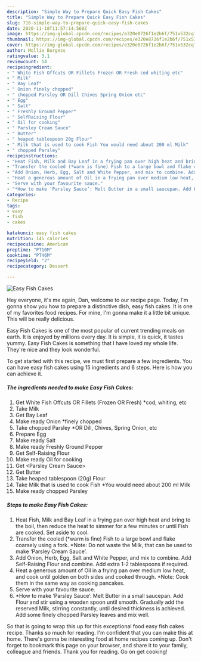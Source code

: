 ```yaml
---
description: "Simple Way to Prepare Quick Easy Fish Cakes"
title: "Simple Way to Prepare Quick Easy Fish Cakes"
slug: 716-simple-way-to-prepare-quick-easy-fish-cakes
date: 2020-11-18T11:57:14.560Z
image: https://img-global.cpcdn.com/recipes/e320e8726f1e2b6f/751x532cq70/easy-fish-cakes-recipe-main-photo.jpg
thumbnail: https://img-global.cpcdn.com/recipes/e320e8726f1e2b6f/751x532cq70/easy-fish-cakes-recipe-main-photo.jpg
cover: https://img-global.cpcdn.com/recipes/e320e8726f1e2b6f/751x532cq70/easy-fish-cakes-recipe-main-photo.jpg
author: Mollie Burgess
ratingvalue: 3.1
reviewcount: 14
recipeingredient:
- " White Fish Offcuts OR Fillets Frozen OR Fresh cod whiting etc"
- " Milk"
- " Bay Leaf"
- " Onion finely chopped"
- " chopped Parsley OR Dill Chives Spring Onion etc"
- " Egg"
- " Salt"
- " Freshly Ground Pepper"
- " SelfRaising Flour"
- " Oil for cooking"
- " Parsley Cream Sauce"
- " Butter"
- " heaped tablespoon 20g Flour"
- " Milk that is used to cook Fish You would need about 200 ml Milk"
- " chopped Parsley"
recipeinstructions:
- "Heat Fish, Milk and Bay Leaf in a frying pan over high heat and bring to the boil, then reduce the heat to simmer for a few minutes or until Fish are cooked. Set aside to cool."
- "Transfer the cooled (*warm is fine) Fish to a large bowl and flake coarsely using a fork. *Note: Do not waste the Milk, that can be used to make ‘Parsley Cream Sauce’."
- "Add Onion, Herb, Egg, Salt and White Pepper, and mix to combine. Add Self-Raising Flour and combine. Add extra 1-2 tablespoons if required."
- "Heat a generous amount of Oil in a frying pan over medium low heat, and cook until golden on both sides and cooked through. *Note: Cook them in the same way as cooking pancakes."
- "Serve with your favourite sauce."
- "*How to make ‘Parsley Sauce’: Melt Butter in a small saucepan. Add Flour and stir using a wooden spoon until smooth. Gradually add the reserved Milk, stirring constantly, until desired thickness is achieved. Add some finely chopped Parsley leaves and mix well."
categories:
- Recipe
tags:
- easy
- fish
- cakes

katakunci: easy fish cakes 
nutrition: 145 calories
recipecuisine: American
preptime: "PT10M"
cooktime: "PT46M"
recipeyield: "2"
recipecategory: Dessert

---
```



![Easy Fish Cakes](https://img-global.cpcdn.com/recipes/e320e8726f1e2b6f/751x532cq70/easy-fish-cakes-recipe-main-photo.jpg)

Hey everyone, it's me again, Dan, welcome to our recipe page. Today, I'm gonna show you how to prepare a distinctive dish, easy fish cakes. It is one of my favorites food recipes. For mine, I'm gonna make it a little bit unique. This will be really delicious.



Easy Fish Cakes is one of the most popular of current trending meals on earth. It is enjoyed by millions every day. It is simple, it is quick, it tastes yummy. Easy Fish Cakes is something that I have loved my whole life. They're nice and they look wonderful.


To get started with this recipe, we must first prepare a few ingredients. You can have easy fish cakes using 15 ingredients and 6 steps. Here is how you can achieve it.

<!--inarticleads1-->

##### The ingredients needed to make Easy Fish Cakes:

1. Get  White Fish Offcuts OR Fillets (Frozen OR Fresh) *cod, whiting, etc
1. Take  Milk
1. Get  Bay Leaf
1. Make ready  Onion *finely chopped
1. Take  chopped Parsley *OR Dill, Chives, Spring Onion, etc
1. Prepare  Egg
1. Make ready  Salt
1. Make ready  Freshly Ground Pepper
1. Get  Self-Raising Flour
1. Make ready  Oil for cooking
1. Get  &lt;Parsley Cream Sauce&gt;
1. Get  Butter
1. Take  heaped tablespoon (20g) Flour
1. Take  Milk that is used to cook Fish *You would need about 200 ml Milk
1. Make ready  chopped Parsley




<!--inarticleads2-->

##### Steps to make Easy Fish Cakes:

1. Heat Fish, Milk and Bay Leaf in a frying pan over high heat and bring to the boil, then reduce the heat to simmer for a few minutes or until Fish are cooked. Set aside to cool.
1. Transfer the cooled (*warm is fine) Fish to a large bowl and flake coarsely using a fork. *Note: Do not waste the Milk, that can be used to make ‘Parsley Cream Sauce’.
1. Add Onion, Herb, Egg, Salt and White Pepper, and mix to combine. Add Self-Raising Flour and combine. Add extra 1-2 tablespoons if required.
1. Heat a generous amount of Oil in a frying pan over medium low heat, and cook until golden on both sides and cooked through. *Note: Cook them in the same way as cooking pancakes.
1. Serve with your favourite sauce.
1. *How to make ‘Parsley Sauce’: Melt Butter in a small saucepan. Add Flour and stir using a wooden spoon until smooth. Gradually add the reserved Milk, stirring constantly, until desired thickness is achieved. Add some finely chopped Parsley leaves and mix well.




So that is going to wrap this up for this exceptional food easy fish cakes recipe. Thanks so much for reading. I'm confident that you can make this at home. There's gonna be interesting food at home recipes coming up. Don't forget to bookmark this page on your browser, and share it to your family, colleague and friends. Thank you for reading. Go on get cooking!
